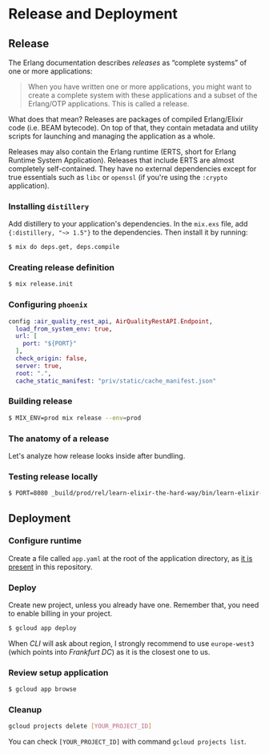 # Release and Deployment

## Release

The Erlang documentation describes *releases* as “complete systems” of one or more applications:

> When you have written one or more applications, you might want to create a complete
> system with these applications and a subset of the Erlang/OTP applications.
> This is called a release.

What does that mean? Releases are packages of compiled Erlang/Elixir code (i.e. BEAM bytecode). On top of that, they contain metadata and utility scripts for launching and managing the application as a whole.

Releases may also contain the Erlang runtime (ERTS, short for Erlang Runtime System Application). Releases that include ERTS are almost completely self-contained. They have no external dependencies except for true essentials such as `libc` or `openssl` (if you're using the `:crypto` application).

### Installing `distillery`

Add distillery to your application's dependencies. In the `mix.exs` file, add `{:distillery, "~> 1.5"}` to the dependencies. Then install it by running:

```bash
$ mix do deps.get, deps.compile
```

### Creating release definition

```bash
$ mix release.init
```

### Configuring `phoenix`

```elixir
config :air_quality_rest_api, AirQualityRestAPI.Endpoint,
  load_from_system_env: true,
  url: [
    port: "${PORT}"
  ],
  check_origin: false,
  server: true,
  root: ".",
  cache_static_manifest: "priv/static/cache_manifest.json"
```

### Building release

```bash
$ MIX_ENV=prod mix release --env=prod
```

### The anatomy of a release

Let's analyze how release looks inside after bundling.

### Testing release locally

```bash
$ PORT=8080 _build/prod/rel/learn-elixir-the-hard-way/bin/learn-elixir-the-hard-way foreground
```

## Deployment

### Configure runtime

Create a file called `app.yaml` at the root of the application directory, as [it is present](app.yaml) in this repository.

### Deploy

Create new project, unless you already have one. Remember that, you need to enable billing in your project.

```bash
$ gcloud app deploy
```

When *CLI* will ask about region, I strongly recommend to use `europe-west3` (which points into *Frankfurt* *DC*) as it is the closest one to us.

### Review setup application

```bash
$ gcloud app browse
```

### Cleanup

```bash
gcloud projects delete [YOUR_PROJECT_ID]
```

You can check `[YOUR_PROJECT_ID]` with command `gcloud projects list`.
